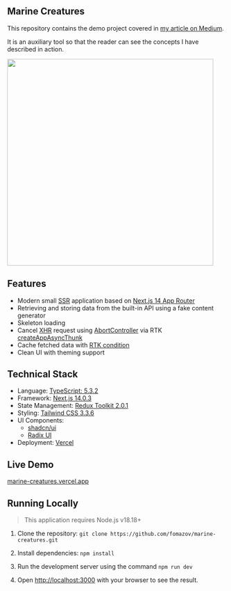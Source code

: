## Marine Creatures

This repository contains the demo project covered in [my article on Medium](https://medium.com/octopus-labs-london/cancelling-xhrs-with-next-js-14-and-rtk-2-9474d98a87c9).

It is an auxiliary tool so that the reader can see the concepts I have described in action.

<img src="https://github.com/fomazov/marine-creatures/blob/main/public/marine-creatures-repo.png?raw=true" width="475">

## Features
- Modern small [SSR](https://nextjs.org/docs/app/building-your-application/rendering) application based on [Next.js 14 App Router](https://nextjs.org/docs/app)
- Retrieving and storing data from the built-in API using a fake content generator
- Skeleton loading
- Cancel [XHR](https://developer.mozilla.org/en-US/docs/Web/API/XMLHttpRequest) request using [AbortController](https://developer.mozilla.org/en-US/docs/Web/API/AbortController) via RTK [createAppAsyncThunk](https://redux-toolkit.js.org/api/createAsyncThunk)
- Cache fetched data with [RTK condition](https://redux-toolkit.js.org/api/createAsyncThunk#options)
- Clean UI with theming support

## Technical Stack
- Language: [TypeScript: 5.3.2](https://www.typescriptlang.org/)
- Framework: [Next.js 14.0.3](https://nextjs.org/)
- State Management: [Redux Toolkit 2.0.1](https://redux-toolkit.js.org/)
- Styling: [Tailwind CSS 3.3.6](https://talwindcss.com/)
- UI Components: 
  - [shadcn/ui](https://ui.shadcn.com/)
  - [Radix UI](https://www.radix-ui.com/)
- Deployment: [Vercel](https://vercel.com/)

## Live Demo

[marine-creatures.vercel.app](https://marine-creatures.vercel.app/)

## Running Locally

> This application requires Node.js v18.18+

1) Clone the repository: `git clone https://github.com/fomazov/marine-creatures.git`
2) Install dependencies: `npm install`
3) Run the development server using the command `npm run dev`

4) Open [http://localhost:3000](http://localhost:3000) with your browser to see the result.
